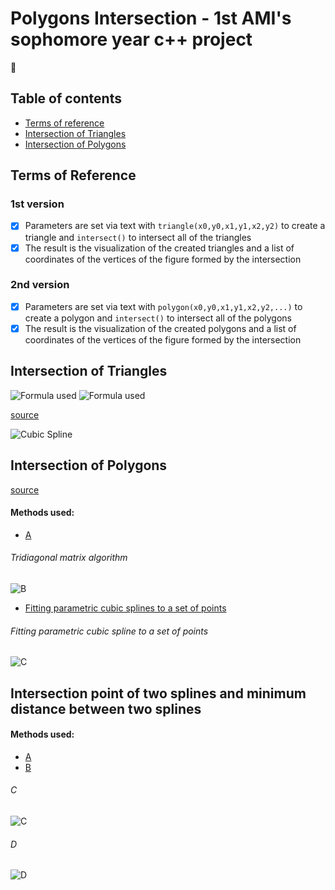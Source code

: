# Polygons Intersection - 1st AMI's sophomore year c++ project 
:robot:
## Table of contents
* [Terms of reference](#terms-of-reference)
* [Intersection of Triangles](#intersection-of-triangles)
* [Intersection of Polygons](#intersection-of-polygons)

## Terms of Reference
### 1st version
- [x] Parameters are set via text with ```triangle(x0,y0,x1,y1,x2,y2)``` to create a triangle and ```intersect()``` to intersect all of the triangles
- [x] The result is the visualization of the created triangles and a list of coordinates of the vertices of the figure formed by the intersection
### 2nd version
- [x] Parameters are set via text with ```polygon(x0,y0,x1,y1,x2,y2,...)``` to create a polygon and ```intersect()``` to intersect all of the polygons
- [x] The result is the visualization of the created polygons and a list of coordinates of the vertices of the figure formed by the intersection

## Intersection of Triangles

![Formula used](https://.png)
![Formula used](https://.png)

[source](http://)


![Cubic Spline](https://.png)
	
## Intersection of Polygons

[source](https://) 


#### Methods used:
* [A](https://)
###### Tridiagonal matrix algorithm
![B](https://.png)
* [Fitting parametric cubic splines to a set of points](https://)
###### Fitting parametric cubic spline to a set of points
![C](https://.png)

## Intersection point of two splines and minimum distance between two splines

#### Methods used:
* [A](https://)
* [B](https://.pdf)
###### C
![C](https://.png)
###### D
![D](https://.png)
